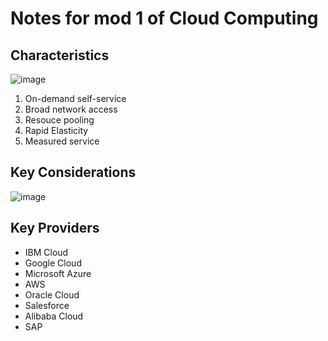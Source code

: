 # Notes for mod 1 of Cloud Computing

## Characteristics

![image](https://github.com/user-attachments/assets/312da7c0-a971-4bee-aa5a-be4d372ccc82)

1. On-demand self-service
2. Broad network access
3. Resouce pooling
4. Rapid Elasticity
5. Measured service

## Key Considerations

![image](https://github.com/user-attachments/assets/8f9cd217-e0bb-4551-8783-8f98e27b7e65)

## Key Providers
- IBM Cloud
- Google Cloud
- Microsoft Azure
- AWS
- Oracle Cloud
- Salesforce
- Alibaba Cloud
- SAP


